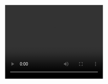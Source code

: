 <head>
<title>
Covid Vaccination Using Power BI
</title>
</head>
<body>
<video width="320" height="240" autoplay>
  <source src="Covid Vaccination Final.mp4" type="video/mp4">
Your browser does not support the video tag.
</video>

